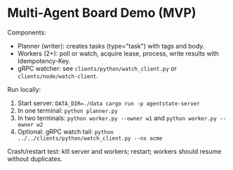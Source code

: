 # Multi-Agent Board Demo (MVP)

Components:
- Planner (writer): creates tasks (type="task") with tags and body.
- Workers (2+): poll or watch, acquire lease, process, write results with Idempotency-Key.
- gRPC watcher: see `clients/python/watch_client.py` or `clients/node/watch-client`.

Run locally:
1) Start server: `DATA_DIR=./data cargo run -p agentstate-server`
2) In one terminal: `python planner.py`
3) In two terminals: `python worker.py --owner w1` and `python worker.py --owner w2`
4) Optional: gRPC watch tail: `python ../../clients/python/watch_client.py --ns acme`

Crash/restart test: kill server and workers; restart; workers should resume without duplicates.
